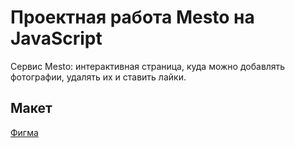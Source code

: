 # Проектная работа Mesto на JavaScript
Сервис Mesto: интерактивная страница, куда можно добавлять фотографии, удалять их и ставить лайки.

## Макет 
[Фигма](https://www.figma.com/file/bjyvbKKJN2naO0ucURl2Z0/JavaScript.-Sprint-5?node-id=0%3A1)
